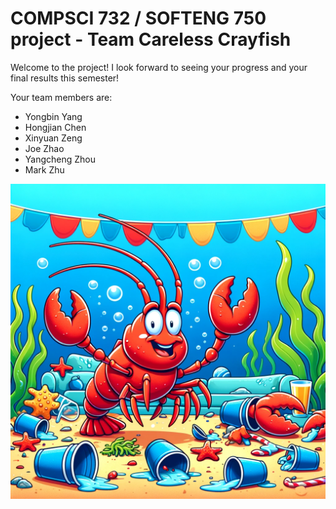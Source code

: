 # COMPSCI 732 / SOFTENG 750 project - Team Careless Crayfish

Welcome to the project! I look forward to seeing your progress and your final results this semester!

Your team members are:
- Yongbin Yang
- Hongjian Chen
- Xinyuan Zeng
- Joe Zhao
- Yangcheng Zhou
- Mark Zhu

![](./group-image/Careless%20Crayfish.webp)